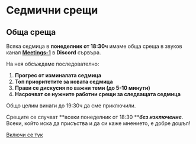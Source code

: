 # Седмични срещи

## Обща среща

Всяка седмица в **понеделник от 18:30ч** имаме обща среща в звуков канал [**Meetings-1**](https://discord.com/channels/778984868146577458/782260934621003796) в **Discord** сървъра.

На нея обсъждаме последователно:

1. **Прогрес от изминалата седмица**
2. **Топ приоритетите за новата седмица**
3. **Прави се дискусия по важни теми (до 5-10 минути)**
4. **Насрочват се нужните работни срещи за следващата седмица**

Общо целим винаги до 19:30ч да сме приключили.

Срещите се случват **всеки понеделник от 18:30 **_**без изключение**_.\
Всеки, който иска да присъства и да си каже мнението, е добре дошъл!

[Включи се тук](https://docs.podkrepi.bg/general/komunikaciya/vprosi#kak-da-se-vklyucha-v-organizaciyata)

